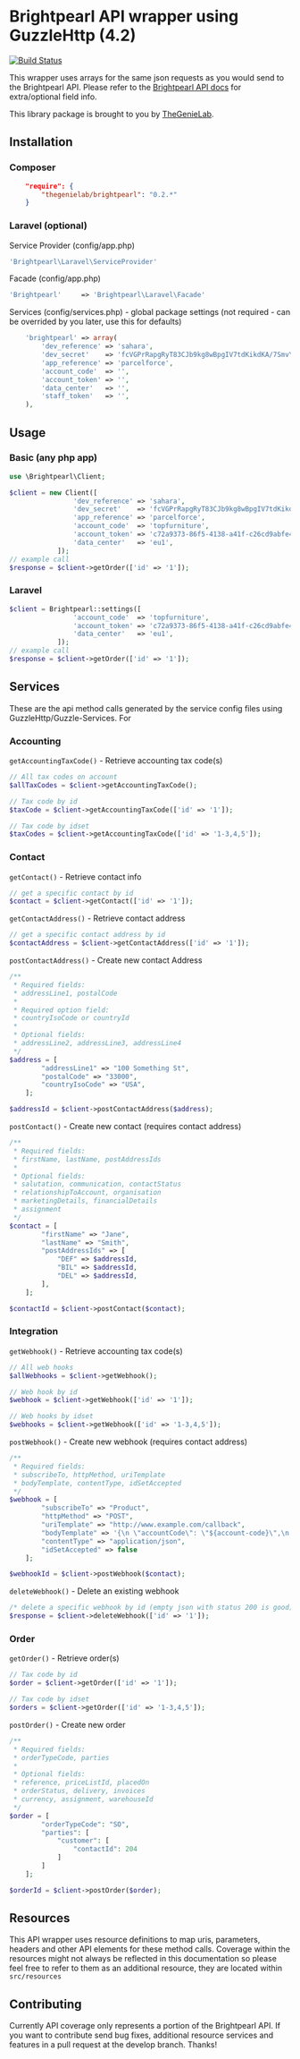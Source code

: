 Brightpearl API wrapper using GuzzleHttp (4.2)
==============================================
[![Build Status](https://travis-ci.org/TheGenieLab/Brightpearl-PHP.svg)](https://travis-ci.org/TheGenieLab/Brightpearl-PHP)

This wrapper uses arrays for the same json requests as you would send to the Brightpearl API. Please refer to the [Brightpearl API docs](https://www.brightpearl.com/support/documentation/developer-api) for extra/optional field info.

This library package is brought to you by [TheGenieLab](http://www.thegenielab.com).

Installation
------------

### Composer

```json
    "require": {
        "thegenielab/brightpearl": "0.2.*"
    }
```

### Laravel (optional)

Service Provider (config/app.php)
```php
'Brightpearl\Laravel\ServiceProvider'
```

Facade (config/app.php)
```php
'Brightpearl'     => 'Brightpearl\Laravel\Facade'
```

Services (config/services.php) - global package settings (not required - can be overrided by you later, use this for defaults)
```php
    'brightpearl' => array(
        'dev_reference' => 'sahara',
        'dev_secret'    => 'fcVGPrRapgRyT83CJb9kg8wBpgIV7tdKikdKA/7SmvY=',
        'app_reference' => 'parcelforce',
        'account_code'  => '',
        'account_token' => '',
        'data_center'   => '',
        'staff_token'   => '',
    ),
```

Usage
-----

### Basic (any php app)

```php
use \Brightpearl\Client;

$client = new Client([
                'dev_reference' => 'sahara',
                'dev_secret'    => 'fcVGPrRapgRyT83CJb9kg8wBpgIV7tdKikdKA/7SmvY=',
                'app_reference' => 'parcelforce',
                'account_code'  => 'topfurniture',
                'account_token' => 'c72a9373-86f5-4138-a41f-c26cd9abfe4e',
                'data_center'   => 'eu1',
            ]);
// example call
$response = $client->getOrder(['id' => '1']);
```

### Laravel

```php
$client = Brightpearl::settings([
                'account_code'  => 'topfurniture',
                'account_token' => 'c72a9373-86f5-4138-a41f-c26cd9abfe4e',
                'data_center'   => 'eu1',
            ]);
// example call
$response = $client->getOrder(['id' => '1']);
```

Services
--------
These are the api method calls generated by the service config files using GuzzleHttp/Guzzle-Services. For

### Accounting

`getAccountingTaxCode()` - Retrieve accounting tax code(s)

```php
// All tax codes on account
$allTaxCodes = $client->getAccountingTaxCode();

// Tax code by id
$taxCode = $client->getAccountingTaxCode(['id' => '1']);

// Tax code by idset
$taxCodes = $client->getAccountingTaxCode(['id' => '1-3,4,5']);
```

### Contact

`getContact()` - Retrieve contact info

```php
// get a specific contact by id
$contact = $client->getContact(['id' => '1']);
```

`getContactAddress()` - Retrieve contact address

```php
// get a specific contact address by id
$contactAddress = $client->getContactAddress(['id' => '1']);
```

`postContactAddress()` - Create new contact Address

```php
/**
 * Required fields:
 * addressLine1, postalCode
 *
 * Required option field:
 * countryIsoCode or countryId
 *
 * Optional fields:
 * addressLine2, addressLine3, addressLine4
 */
$address = [
        "addressLine1" => "100 Something St",
        "postalCode" => "33000",
        "countryIsoCode" => "USA",
    ];

$addressId = $client->postContactAddress($address);
```

`postContact()` - Create new contact (requires contact address)

```php
/**
 * Required fields:
 * firstName, lastName, postAddressIds
 *
 * Optional fields:
 * salutation, communication, contactStatus
 * relationshipToAccount, organisation
 * marketingDetails, financialDetails
 * assignment
 */
$contact = [
        "firstName" => "Jane",
        "lastName" => "Smith",
        "postAddressIds" => [
            "DEF" => $addressId,
            "BIL" => $addressId,
            "DEL" => $addressId,
        ],
    ];

$contactId = $client->postContact($contact);
```

### Integration

`getWebhook()` - Retrieve accounting tax code(s)

```php
// All web hooks
$allWebhooks = $client->getWebhook();

// Web hook by id
$webhook = $client->getWebhook(['id' => '1']);

// Web hooks by idset
$webhooks = $client->getWebhook(['id' => '1-3,4,5']);
```

`postWebhook()` - Create new webhook (requires contact address)

```php
/**
 * Required fields:
 * subscribeTo, httpMethod, uriTemplate
 * bodyTemplate, contentType, idSetAccepted
 */
$webhook = [
        "subscribeTo" => "Product",
        "httpMethod" => "POST",
        "uriTemplate" => "http://www.example.com/callback",
        "bodyTemplate" => '{\n \"accountCode\": \"${account-code}\",\n        \"resourceType\": \"${resource-type}\",\n \"id\": \"${resource-id}\",\n \"lifecycle-event\": \"${lifecycle-event}\"\n\n}',
        "contentType" => "application/json",
        "idSetAccepted" => false
    ];

$webhookId = $client->postWebhook($contact);
```

`deleteWebhook()` - Delete an existing webhook

```php
/* delete a specific webhook by id (empty json with status 200 is good) */
$response = $client->deleteWebhook(['id' => '1']);
```

### Order

`getOrder()` - Retrieve order(s)

```php
// Tax code by id
$order = $client->getOrder(['id' => '1']);

// Tax code by idset
$orders = $client->getOrder(['id' => '1-3,4,5']);
```

`postOrder()` - Create new order

```php
/**
 * Required fields:
 * orderTypeCode, parties
 *
 * Optional fields:
 * reference, priceListId, placedOn
 * orderStatus, delivery, invoices
 * currency, assignment, warehouseId
 */
$order = [
        "orderTypeCode": "SO",
        "parties": [
            "customer": [
                "contactId": 204
            ]
        ]
    ];

$orderId = $client->postOrder($order);
```
Resources
---------

This API wrapper uses resource definitions to map uris, parameters, headers and other API elements for these method calls. Coverage within the resources might not always be reflected in this documentation so please feel free to refer to them as an additional resource, they are located within `src/resources`

Contributing
------------

Currently API coverage only represents a portion of the Brightpearl API. If you want to contribute send bug fixes, additional resource services and features in a pull request at the develop branch. Thanks!
